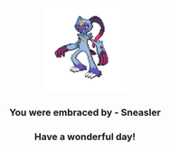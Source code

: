 <p align="center">
    <img src="https://raw.githubusercontent.com/PokeAPI/sprites/master/sprites/pokemon/903.png" width="150" height="150">
</p>
<h3 align="center">You were embraced by - <b>Sneasler</b></h3>
<h3 align="center">Have a wonderful day!</h3>
